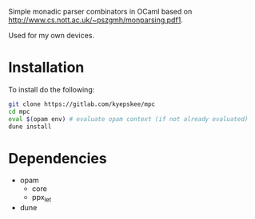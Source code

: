 Simple monadic parser combinators in OCaml based on <http://www.cs.nott.ac.uk/~pszgmh/monparsing.pdf1>.

Used for my own devices.


# Installation

To install do the following:

```sh
git clone https://gitlab.com/kyepskee/mpc
cd mpc
eval $(opam env) # evaluate opam context (if not already evaluated)
dune install
```


# Dependencies

-   opam
    -   core
    -   ppx<sub>let</sub>
-   dune
